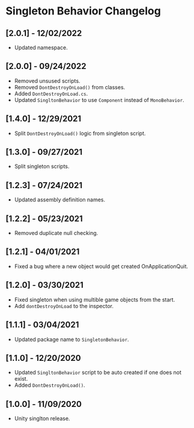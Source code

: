 # Singleton Behavior Changelog

## [2.0.1] - 12/02/2022
- Updated namespace.

## [2.0.0] - 09/24/2022
- Removed unsused scripts.
- Removed `DontDestroyOnLoad()` from classes.
- Added `DontDestroyOnLoad.cs`.
- Updated `SingltonBehavior` to use `Component` instead of `MonoBehavior`.

## [1.4.0] - 12/29/2021
- Split `DontDestroyOnLoad()` logic from singleton script.

## [1.3.0] - 09/27/2021
- Split singleton scripts.

## [1.2.3] - 07/24/2021
- Updated assembly definition names.

## [1.2.2] - 05/23/2021
- Removed duplicate null checking.

## [1.2.1] - 04/01/2021
- Fixed a bug where a new object would get created OnApplicationQuit.

## [1.2.0] - 03/30/2021
- Fixed singleton when using multible game objects from the start.
- Add `dontDestroyOnLoad` to the inspector.

## [1.1.1] - 03/04/2021
- Updated package name to `SingletonBehavior`.

## [1.1.0] - 12/20/2020
- Updated `SingltonBehavior` script to be auto created if one does not exist.
- Added `DontDestroyOnLoad()`.

## [1.0.0] - 11/09/2020
- Unity singlton release.
